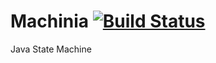 Machinia [![Build Status](https://travis-ci.org/alexwibowo/machinia.png?branch=master)](https://travis-ci.org/alexwibowo/machinia)
==============

Java State Machine
